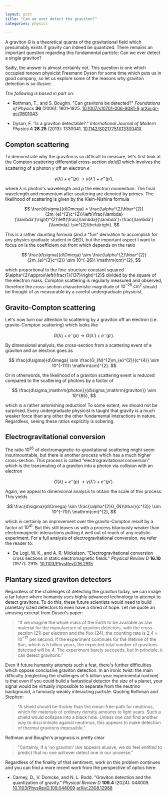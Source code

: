 ```yaml
---

layout: post  
title: "Can we ever detect the graviton?"  
categories: physics

---
```


A graviton $G$ is a theoretical quanta of the gravitational field which presumably exists if gravity can indeed be quantized. There remains an important question regarding this fundamental particle: Can we ever detect a single graviton?

Sadly, the answer is almost certainly not. This question is one which occupied renown physicist Freemann Dyson for some time which puts us in good company, so let us explore some of the reasons why graviton detection is so illusive.

_The following is based in part on:_

- Rothman, T., and S. Boughn. "Can gravitons be detected?" _Foundations of Physics_ **36** (2006): 1801–1825. [10.1007/s10701-006-9081-9](https://doi.org/10.1007/s10701-006-9081-9) [arXiv:gr-qc/0601043](https://arxiv.org/abs/gr-qc/0601043)

- Dyson, F. "Is a graviton detectable?." _International Journal of Modern Physics A_ **28.25** (2013): 1330041. [10.1142/S0217751X1330041X](https://doi.org/10.1142/S0217751X1330041X)

## Compton scattering

To demonstrate why the graviton is so difficult to measure, let's first look at the Compton scattering differential cross-section $d\sigma/d\Omega$ which involves the scattering of a photon $\gamma$ off an electron $e^{-}$

$$
\gamma(\lambda) + e^{-}(p) \rightarrow \gamma(\lambda') + e^{-}(p'),
$$

where $\lambda$ is photon's wavelength and $p$ the electron momentum. The final wavelength and momentum after scattering are denoted by primes. The likelihood of scattering is given by the Klein-Nishina formula

$$
\frac{d\sigma}{d\Omega} = \frac{\alpha^{2}\hbar^{2}}{2m_{e}^{2}c^{2}}\left(\frac{\lambda}{\lambda'}\right)^{2}\left(\frac{\lambda}{\lambda'}+\frac{\lambda'}{\lambda}-\sin^{2}\theta\right).
$$

This is a rather daunting formula (and a "fun" derivation to accomplish for any physics graduate student in QED), but the important aspect I want to focus on is the coefficient out front which depends on the ratio

$$
\frac{d\sigma}{d\Omega} \sim \frac{\alpha^{2}\hbar^{2}}{2m_{e}^{2}c^{2}} \sim 10^{-26}\ \mathrm{cm}^{2},
$$

which proportional to the fine-structure constant squared $\alpha^{2}\approx\left(\frac{1}{137}\right)^{2}$ divided by the square of the electron mass. Compton scattering is regularly measured and observed, therefore the cross-section characteristic magnitude of $10^{-26}\ \mathrm{cm}^{2}$ should be thought of as measurable by a careful undergraduate physicist.

## Gravito-Compton scattering

Let's now turn our attention to scattering by a graviton off an electron (i.e. gravito-Compton scattering) which looks like

$$
G(\lambda) + e^{-}(p) \rightarrow G(\lambda') + e^{-}(p').
$$

By dimensional analysis, the cross-section from a scattering event of a graviton and an electron goes as

$$
\frac{d\sigma}{d\Omega} \sim \frac{G_{N}^{2}m_{e}^{2}}{c^{4}} \sim 10^{-111}\ \mathrm{cm}^{2}.
$$

Or in otherwords, the likelihood of a graviton scattering event is reduced compared to the scattering of photons by a factor of

$$
\frac{d\sigma_\mathrm{photon}}{d\sigma_\mathrm{graviton}} \sim 10^{85},
$$

which is a rather astonishing reduction! To some extent, we should not be surprised. Every undergraduate physicist is taught that gravity is a much weaker force than any other the other fundamental interactions in nature. Regardless, seeing these ratios explicitly is sobering.

## Electrogravitational conversion

The ratio $10^{85}$ of electromagnetic-to-gravitational scattering might seem insurmountable, but there is another process which has a much higher cross-section. This process is called "electrogravitational conversion" which is the transmuting of a graviton into a photon via collision with an electron

$$
G(\lambda) + e^{-}(p) \rightarrow \gamma(\lambda') + e^{-}(p').
$$

Again, we appeal to dimensional analysis to obtain the scale of this process. This yields

$$
\frac{d\sigma}{d\Omega} \sim \frac{\alpha^{2}G_{N}\hbar}{c^{3}} \sim 10^{-70}\ \mathrm{cm}^{2},
$$

which is certainly an improvement over the gravito-Compton result by a factor of $10^{41}$. But this still leaves us with a process hilariously weaker than electromagnetic interactions putting it well out of reach of any realistic experiment. For a full analysis of electrogravitational conversion, we refer the reader to:

- De Logi, W. K., and A. R. Mickelson. "Electrogravitational conversion cross sections in static electromagnetic fields." _Physical Review D_ **16.10** (1977): 2915. [10.1103/PhysRevD.16.2915](https://doi.org/10.1103/PhysRevD.16.2915)

## Plantary sized graviton detectors

Regardless of the challenges of detecting the graviton today, we can image a far future where humanity uses highly advanced technology to attempt to detect gravitons. To do this, these future scientists would need to build planetary sized detectors to even have a shred of hope. Let me quote an amusing excerpt from Dyson's paper:

> "If we imagine the whole mass of the Earth to be available as raw material for the manufacture of graviton detectors, with the cross-section (21) per electron and the flux (24), the counting rate is $2.4 \times 10^{-17}$ per second. If the experiment continues for the lifetime of the Sun, which is 5 billion years, the expected total number of gravitons detected will be 4. The experiment barely succeeds, but in principle, it can detect gravitons."

Even if future humanity attempts such a feat, there's further difficulties which oppose conclusive graviton detection. In an ironic twist: the main difficulty (neglecting the challenges of 5 billion year experimental runtime) is that even if you could build a fantastical detector the size of a planet, your signal would be virtually impossible to separate from the neutrino background, a famously weakly interacting particle. Quoting Rothman and Stephen:

> "A shield should be thicker than the mean-free-path for neutrinos, which for materials of ordinary density amounts to light years. Such a shield would collapse into a black hole. Unless one can find another way to discriminate against neutrinos, this appears to make detection of thermal gravitons impossible."

Rothman and Boughn's prognosis is pretty clear

> "Certainly, if a 'no graviton' law appears elusive, we do feel entitled to predict that no one will ever detect one in our universe."

Regardless of the finality of that sentiment, work on this problem continues and you can find a more recent work from the perspective of optics here:

- Carney, D., V. Domcke, and N. L. Rodd. "Graviton detection and the quantization of gravity." _Physical Review D_ **109.4** (2024): 044009. [10.1103/PhysRevD.109.044009](https://doi.org/10.1103/PhysRevD.109.044009) [arXiv:2308.12988](https://arxiv.org/abs/2308.12988)
